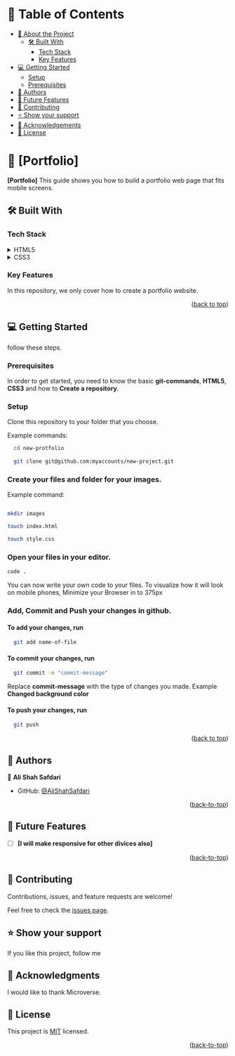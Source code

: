 <a name="readme-top"></a>


<!-- TABLE OF CONTENTS -->

# 📗 Table of Contents

- [📖 About the Project](#about-project)
  - [🛠 Built With](#built-with)
    - [Tech Stack](#tech-stack)
    - [Key Features](#key-features)
- [💻 Getting Started](#getting-started)
  - [Setup](#setup)
  - [Prerequisites](#prerequisites)
- [👥 Authors](#authors)
- [🔭 Future Features](#future-features)
- [🤝 Contributing](#contributing)
- [⭐️ Show your support](#support)
- [🙏 Acknowledgements](#acknowledgements)
- [📝 License](#license)

<!-- PROJECT DESCRIPTION -->

# 📖 [Portfolio] <a name="about-project"></a>

**[Portfolio]** This guide shows you how to build a portfolio web page that fits mobile screens.

## 🛠 Built With <a name="built-with"></a>

### Tech Stack <a name="tech-stack"></a>

<details>
  <summary>HTML5</summary>
  <ul>
    <li><a href="https://reactjs.org/">React.js</a></li>
  </ul>
</details>

<details>
  <summary>CSS3</summary>
  <ul>
    <li><a href="https://expressjs.com/">Express.js</a></li>
  </ul>
</details>


<!-- Features -->

### Key Features <a name="key-features"></a>

In this repository, we only cover how to create a portfolio website.

<p align="right">(<a href="#readme-top">back to top</a>)</p>

<!-- GETTING STARTED -->

## 💻 Getting Started <a name="getting-started"></a>

follow these steps.

### Prerequisites

In order to get started, you need to know the basic **git-commands**, **HTML5**, **CSS3** and how to **Create a repository**.

### Setup

Clone this repository to your folder that you choose.

Example commands:
```sh
  cd new-protfolio
  
  git clone git@github.com:myaccounts/new-project.git
```

### Create your **files** and **folder** for your **images**.

Example command: 

```sh

mkdir images

touch index.html

touch style.css
```

###  **Open** your files in your editor. 

```sh
code .
```
You can now write your own code to your files.
To visualize how it will look on mobile phones, Minimize your Browser in to 375px


### Add, Commit and Push your changes in github. 

#### To add your changes, run 

```sh
  git add name-of-file
```

#### To commit your changes, run 

```sh
  git commit -m "commit-message"
```
Replace **commit-message** with the type of changes you made. Example **Changed background color**

#### To push your changes, run

```sh
  git push
```

<p align="right">(<a href="#readme-top">back to top</a>)</p>


<!-- AUTHORS -->

## 👥 Authors <a name="authors"></a>


👤 **Ali Shah Safdari**

- GitHub: [@AliShahSafdari](https://github.com/AliShahSafdari)
<p align="right">(<a href="#readme-top">back-to-top</a>)</p>

<!-- FUTURE FEATURES -->

## 🔭 Future Features <a name="future-features"></a>

- [ ] **[I will make responsive for other divices also]**

<p align="right">(<a href="#readme-top">back-to-top</a>)</p>

<!-- CONTRIBUTING -->

## 🤝 Contributing <a name="contributing"></a>

Contributions, issues, and feature requests are welcome!

Feel free to check the [issues page](../../issues/).


<!-- SUPPORT -->

## ⭐️ Show your support <a name="support"></a>

If you like this project, follow me  

<!-- ACKNOWLEDGEMENTS -->

## 🙏 Acknowledgments <a name="acknowledgements"></a>

I would like to thank Microverse.


<!-- LICENSE -->

## 📝 License <a name="license"></a>
This project is [MIT]() licensed.

<p align="right">(<a href="#readme-top">back-to-top</a>)</p>
